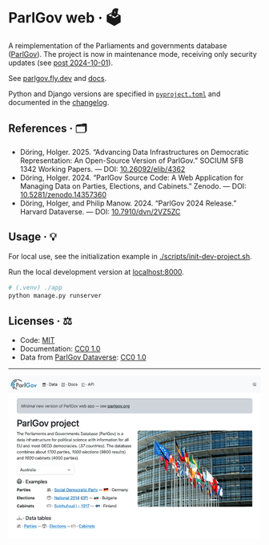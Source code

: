 # ParlGov web · 🗳️

A reimplementation of the Parliaments and governments database
([ParlGov](https://parlgov.org/)). The project is now in maintenance mode,
receiving only security updates (see [post 2024-10-01](https://parlgov.org/2024/10/01/retiring-from-parlgov/)).

See [parlgov.fly.dev](https://parlgov.fly.dev/) and [docs](./docs).

Python and Django versions are specified in [`pyproject.toml`](./pyproject.toml)
and documented in the [changelog](./CHANGELOG.md).

## References · 🗂️

- Döring, Holger. 2025. “Advancing Data Infrastructures on Democratic
  Representation: An Open-Source Version of ParlGov.” SOCIUM SFB 1342 Working
  Papers. — DOI: [10.26092/elib/4362](https://doi.org/10.26092/elib/4362)
- Döring, Holger. 2024. “ParlGov Source Code: A Web Application for Managing
  Data on Parties, Elections, and Cabinets.” Zenodo. — DOI:
  [10.5281/zenodo.14357360](https://doi.org/10.5281/zenodo.14357360)
- Döring, Holger, and Philip Manow. 2024. “ParlGov 2024 Release.” Harvard
  Dataverse. — DOI: [10.7910/dvn/2VZ5ZC](https://doi.org/10.7910/dvn/2vz5zc)

## Usage · 💡

For local use, see the initialization example in
[./scripts/init-dev-project.sh](./scripts/init-dev-project.sh).

Run the local development version at [localhost:8000](http://localhost:8000/).

```sh
# (.venv) ./app
python manage.py runserver
```

## Licenses · ⚖️

- Code: [MIT](./LICENSE)
- Documentation: [CC0 1.0](https://creativecommons.org/publicdomain/zero/1.0/)
- Data from [ParlGov Dataverse](https://dataverse.harvard.edu/dataset.xhtml?persistentId=doi:10.7910/DVN/2VZ5ZC): [CC0 1.0](https://creativecommons.org/publicdomain/zero/1.0/)

---

![ParlGov Web 2007–2024](./docs/assets/parlgov-web_2024.png)
